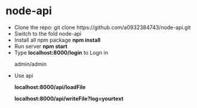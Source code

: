 # node-api
<ul>
<li>Clone the repo: git clone https://github.com/a0932384743/node-api.git</li>
<li>Switch to the fold node-api</li>
<li>Install all npm package <strong>npm install</strong></li>
<li>Run server <strong>npm start</strong></li>
<li>Type <strong>localhost:8000/login</strong> to Logn in  <p>admin/admin</p></li>
<li>Use api</li>
<p><strong>localhost:8000/api/loadFile</strong></p>
<p><strong>localhost:8000/api/writeFile?log=yourtext</strong></p>
